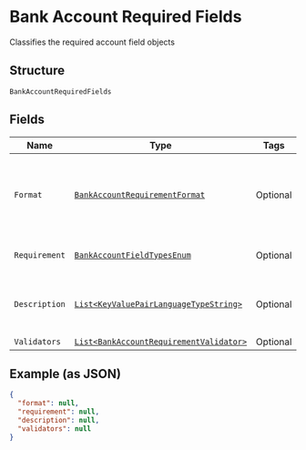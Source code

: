 
# Bank Account Required Fields

Classifies the required account field objects

## Structure

`BankAccountRequiredFields`

## Fields

| Name | Type | Tags | Description | Getter | Setter |
|  --- | --- | --- | --- | --- | --- |
| `Format` | [`BankAccountRequirementFormat`](../../doc/models/bank-account-requirement-format.md) | Optional | Classifies the format of the required information for a bank account | BankAccountRequirementFormat getFormat() | setFormat(BankAccountRequirementFormat format) |
| `Requirement` | [`BankAccountFieldTypesEnum`](../../doc/models/bank-account-field-types-enum.md) | Optional | Classifies account field types | BankAccountFieldTypesEnum getRequirement() | setRequirement(BankAccountFieldTypesEnum requirement) |
| `Description` | [`List<KeyValuePairLanguageTypeString>`](../../doc/models/key-value-pair-language-type-string.md) | Optional | Localized requirement description for display purposes | List<KeyValuePairLanguageTypeString> getDescription() | setDescription(List<KeyValuePairLanguageTypeString> description) |
| `Validators` | [`List<BankAccountRequirementValidator>`](../../doc/models/bank-account-requirement-validator.md) | Optional | - | List<BankAccountRequirementValidator> getValidators() | setValidators(List<BankAccountRequirementValidator> validators) |

## Example (as JSON)

```json
{
  "format": null,
  "requirement": null,
  "description": null,
  "validators": null
}
```


